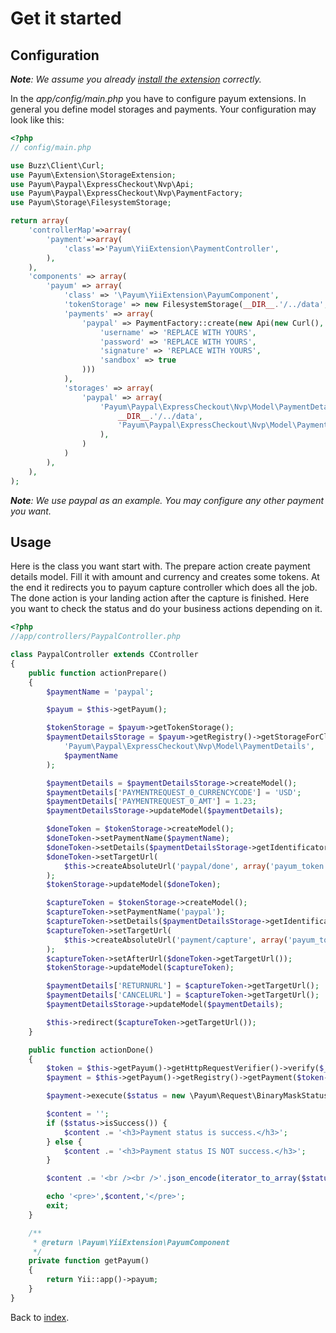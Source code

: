 # Get it started

## Configuration

_**Note**: We assume you already [install the extension](installation.md) correctly._

In the _app/config/main.php_ you have to configure payum extensions.
In general you define model storages and payments.
Your configuration may look like this:

```php
<?php
// config/main.php

use Buzz\Client\Curl;
use Payum\Extension\StorageExtension;
use Payum\Paypal\ExpressCheckout\Nvp\Api;
use Payum\Paypal\ExpressCheckout\Nvp\PaymentFactory;
use Payum\Storage\FilesystemStorage;

return array(
    'controllerMap'=>array(
        'payment'=>array(
            'class'=>'Payum\YiiExtension\PaymentController',
        ),
    ),
    'components' => array(
        'payum' => array(
            'class' => '\Payum\YiiExtension\PayumComponent',
            'tokenStorage' => new FilesystemStorage(__DIR__.'/../data', 'Payum\Model\Token', 'hash'),
            'payments' => array(
                'paypal' => PaymentFactory::create(new Api(new Curl(), array(
                    'username' => 'REPLACE WITH YOURS',
                    'password' => 'REPLACE WITH YOURS',
                    'signature' => 'REPLACE WITH YOURS',
                    'sandbox' => true
                )))
            ),
            'storages' => array(
                'paypal' => array(
                    'Payum\Paypal\ExpressCheckout\Nvp\Model\PaymentDetails' => new FilesystemStorage(
                        __DIR__.'/../data',
                        'Payum\Paypal\ExpressCheckout\Nvp\Model\PaymentDetails'
                    ),
                )
            )
        ),
    ),
);
```

_**Note**: We use paypal as an example. You may configure any other payment you want._
 
## Usage

Here is the class you want start with.
The prepare action create payment details model.
Fill it with amount and currency and creates some tokens.
At the end it redirects you to payum capture controller which does all the job.
The done action is your landing action after the capture is finished.
Here you want to check the status and do your business actions depending on it.

```php
<?php
//app/controllers/PaypalController.php

class PaypalController extends CController
{
    public function actionPrepare()
    {
        $paymentName = 'paypal';

        $payum = $this->getPayum();

        $tokenStorage = $payum->getTokenStorage();
        $paymentDetailsStorage = $payum->getRegistry()->getStorageForClass(
            'Payum\Paypal\ExpressCheckout\Nvp\Model\PaymentDetails',
            $paymentName
        );

        $paymentDetails = $paymentDetailsStorage->createModel();
        $paymentDetails['PAYMENTREQUEST_0_CURRENCYCODE'] = 'USD';
        $paymentDetails['PAYMENTREQUEST_0_AMT'] = 1.23;
        $paymentDetailsStorage->updateModel($paymentDetails);

        $doneToken = $tokenStorage->createModel();
        $doneToken->setPaymentName($paymentName);
        $doneToken->setDetails($paymentDetailsStorage->getIdentificator($paymentDetails));
        $doneToken->setTargetUrl(
            $this->createAbsoluteUrl('paypal/done', array('payum_token' => $doneToken->getHash()))
        );
        $tokenStorage->updateModel($doneToken);

        $captureToken = $tokenStorage->createModel();
        $captureToken->setPaymentName('paypal');
        $captureToken->setDetails($paymentDetailsStorage->getIdentificator($paymentDetails));
        $captureToken->setTargetUrl(
            $this->createAbsoluteUrl('payment/capture', array('payum_token' => $captureToken->getHash()))
        );
        $captureToken->setAfterUrl($doneToken->getTargetUrl());
        $tokenStorage->updateModel($captureToken);

        $paymentDetails['RETURNURL'] = $captureToken->getTargetUrl();
        $paymentDetails['CANCELURL'] = $captureToken->getTargetUrl();
        $paymentDetailsStorage->updateModel($paymentDetails);

        $this->redirect($captureToken->getTargetUrl());
    }

    public function actionDone()
    {
        $token = $this->getPayum()->getHttpRequestVerifier()->verify($_REQUEST);
        $payment = $this->getPayum()->getRegistry()->getPayment($token->getPaymentName());

        $payment->execute($status = new \Payum\Request\BinaryMaskStatusRequest($token));

        $content = '';
        if ($status->isSuccess()) {
            $content .= '<h3>Payment status is success.</h3>';
        } else {
            $content .= '<h3>Payment status IS NOT success.</h3>';
        }

        $content .= '<br /><br />'.json_encode(iterator_to_array($status->getModel()), JSON_PRETTY_PRINT);

        echo '<pre>',$content,'</pre>';
        exit;
    }

    /**
     * @return \Payum\YiiExtension\PayumComponent
     */
    private function getPayum()
    {
        return Yii::app()->payum;
    }
}
```

Back to [index](index.md).